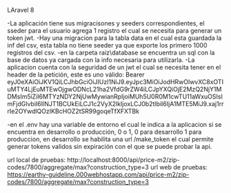 LAravel 8

-La aplicación tiene sus migracisones y seeders correspondientes, el sseder para el usuario agrega 1 registro el cual se necesita para generar un token jwt.
-Hay una migracion para la tabla data en el cual esta guardada la inf del csv, esta tabla no tiene seeder ya que exporte los primero 1000 registros del csv.
-en la carpeta raiz\database se encuentra un sql con la base de datos ya cargada con la info necesaria para utilizarla.
-La aplicacion cuenta con la seguridad de un jwt el cual se necesita tener en el header de la petición, este es uno válido: Bearer eyJ0eXAiOiJKV1QiLCJhbGciOiJIUzI1NiJ9.eyJpc3MiOiJodHRwOlwvXC8xOTIuMTY4LjEuMTEwOjgwODNcL21ha2VfdG9rZW4iLCJpYXQiOjE2MzQ2NjY1MDMsIm5iZiI6MTYzNDY2NjUwMywianRpIjoiMUh5U0R0M1cwTU11aWxuOSIsImFjdGlvbiI6IlNJT1BCUkEiLCJ1c2VyX2lkIjoxLCJ0b2tlbiI6IjA1MTE5MiJ9.xaj1rrrIe2OYwdlQOzIKBcHOZ2tSR99goqeTfXFXTBk

-en el .env hay una variable de entorno el cual le indica a la aplicacion si se encuentra en desarrollo o producción, 0 o 1, 0 para desarrollo 1 para produccion,
en desarrollo se habilita una url /make_token el cual permite generar tokens validos sin expiración con el que se puede probar la api.

url local de pruebas: http://localhost:8000/api/price-m2/zip-codes/7800/aggregate/max?construction_type=3
url web de pruebas: https://earthy-guideline.000webhostapp.com/api/price-m2/zip-codes/7800/aggregate/max?construction_type=3